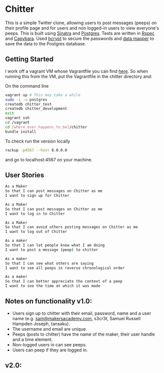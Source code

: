 Chitter
=======

This is a simple Twitter clone, allowing users to post messages (peeps) on their profile page and for users and non logged-in users to view everyone's peeps. This is built using [Sinatra](http://www.sinatrarb.com/) and [Postgres](http://www.postgresql.org/). Tests are written in [Rspec](http://rspec.info/) and [Capybara](http://jnicklas.github.io/capybara/). Used [bcrypt](https://github.com/codahale/bcrypt-ruby) to secure the passwords and [data mapper](http://datamapper.org/) to save the data to the Postgres database.

Getting Started
---------------

I work off a vagrant VM whose Vagrantfile you can find [here](https://github.com/DataMinerUK/MakersAcademy-VM). So when running this from the VM, put the Vagrantfile in the chitter directory and:

On the command line
```bash
vagrant up # This may take a while
sudo -i -u postgres
createdb chitter_test
createdb chitter_development
exit
vagrant ssh
cd /vagrant
cd [where_ever_happens_to_be]/chitter
bundle install
```
To check run the version locally
```bash
rackup -p4567 --host 0.0.0.0
```
and go to localhost:4567 on your machine.

User Stories
------------

```sh
As a Maker
So that I can post messages on Chitter as me
I want to sign up for Chitter

As a Maker
So that I can post messages on Chitter as me
I want to log in to Chitter

As a Maker
So that I can avoid others posting messages on Chitter as me
I want to log out of Chitter

As a maker
So that I can let people know what I am doing  
I want to post a message (peep) to chitter

As a maker
So that I can see what others are saying  
I want to see all peeps in reverse chronological order

As a maker
So that I can better appreciate the context of a peep
I want to see the time at which it was made
```

Notes on functionality v1.0:
----------------------------

* Users sign up to chitter with their email, password, name and a user name (e.g. sam@makersacademy.com, s3cr3t, Samuel Russell Hampden Joseph, tansaku).
* The username and email are unique.
* Peeps (posts to chitter) have the name of the maker, their user handle and a time element.
* Non-logged users in can see peeps.
* Users can peep if they are logged in.

v2.0:
-----
